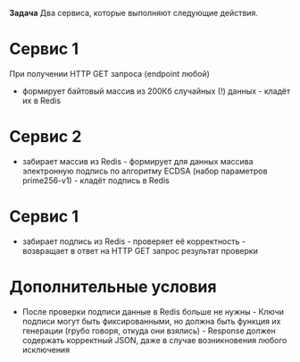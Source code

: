 **Задача**
Два сервиса, которые выполняют следующие действия.

# Сервис 1
При получении HTTP GET запроса (endpoint любой)
- формирует байтовый массив из 200Кб случайных (!) данных - кладёт их в Redis

# Сервис 2
- забирает массив из Redis - формирует для данных массива электронную подпись по алгоритму ECDSA (набор
параметров prime256-v1) - кладёт подпись в Redis

# Сервис 1
- забирает подпись из Redis - проверяет её корректность - возвращает в ответ на HTTP GET запрос результат проверки

# Дополнительные условия
- После проверки подписи данные в Redis больше не нужны - Ключи подписи могут быть фиксированными, но должна быть функция их генерации
(грубо говоря, откуда они взялись) - Response должен содержать корректный JSON, даже в случае возникновения любого
исключения